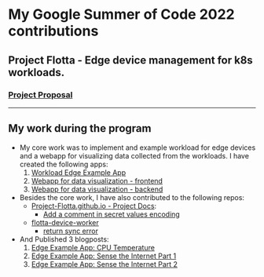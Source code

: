 # My Google Summer of Code 2022 contributions

## Project Flotta - Edge device management for k8s workloads.

### [Project Proposal](/assets/my-gsoc-2022-proposal.pdf)

---

## My work during the program
- My core work was to implement and example workload for edge devices and a webapp for visualizing data collected from the workloads. I have created the following apps:
  1. [Workload Edge Example App](https://github.com/project-flotta/flotta-edge-example)
  2. [Webapp for data visualization - frontend](https://github.com/project-flotta/flotta-webapp-frontend)
  3. [Webapp for data visualization - backend](https://github.com/project-flotta/flotta-webapp-backend)
- Besides the core work, I have also contributed to the following repos:
  - [Project-Flotta.github.io - Project Docs](https://github.com/project-flotta/project-flotta.github.io):
    - [Add a comment in secret values encoding](https://github.com/project-flotta/project-flotta.github.io/pull/114)
  - [flotta-device-worker](https://github.com/project-flotta/flotta-device-worker)
    - [return sync error](https://github.com/project-flotta/flotta-device-worker/pull/240)
- And Published 3 blogposts:
  1. [Edge Example App: CPU Temperature](https://project-flotta.io/flotta/2022/09/05/edge-example-app-cpu-temp.html)
  2. [Edge Example App: Sense the Internet Part 1](https://project-flotta.io/flotta/2022/09/04/edge-example-app-sense-the-internet-part-1.html)
  3. [Edge Example App: Sense the Internet Part 2](https://project-flotta.io/flotta/2022/09/05/edge-example-app-sense-the-internet-part-2.html)
